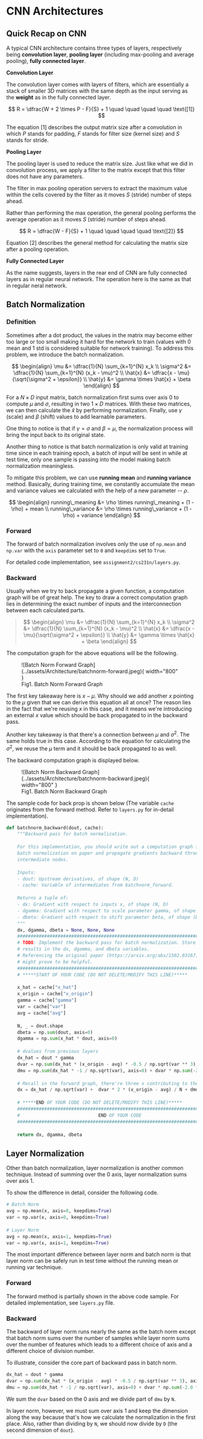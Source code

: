 # CNN Architectures

## Quick Recap on CNN

A typical CNN architecture contains three types of layers, respectively
being **convolution layer**, **pooling layer** (including max-pooling
and average pooling), **fully connected layer**.

**Convolution Layer**

The convolution layer comes with layers of filters, which are essentially
a stack of smaller 3D matrices with the same depth as the input serving
as the **weight** as in the fully connected layer.

$$
R = \dfrac{W + 2 \times P - F}{S} + 1 \quad \quad \quad \quad \text{[1]}
$$

The equation $[1]$ describes the output matrix size after a convolution in
which $P$ stands for padding, $F$ stands for filter size (kernel size) and
$S$ stands for stride.

**Pooling Layer**

The pooling layer is used to reduce the matrix size. Just like what we did
in convolution process, we apply a filter to the matrix except that this filter
does not have any parameters.

The filter in max pooling operation servers to extract the maximum value within
the cells covered by the filter as it moves $S$ (stride) number of steps ahead.

Rather than performing the max operation, the general pooling performs the
average operation as it moves $S$ (stride) number of steps ahead.

$$
R = \dfrac{W - F}{S} + 1 \quad \quad \quad \quad \text{[2]}
$$

Equation $[2]$ describes the general method for calculating the matrix size after
a pooling operation.

**Fully Connected Layer**

As the name suggests, layers in the rear end of CNN are fully connected layers as
in regular neural network. The operation here is the same as that in regular neral
network.

## Batch Normalization

### Definition

Sometimes after a dot product, the values in the matrix may become either too large
or too small making it hard for the network to train (values with 0 mean and 1 std
is considered suitable for network training). To address this problem, we introduce
the batch normalization.

$$
\begin{align}
\mu &= \dfrac{1}{N} \sum_{k=1}^{N} x_k \\
\sigma^2 &= \dfrac{1}{N} \sum_{k=1}^{N} (x_k - \mu)^2 \\
\hat{x} &= \dfrac{x - \mu}{\sqrt{\sigma^2 + \epsilon}} \\
\hat{y} &= \gamma \times \hat{x} + \beta
\end{align}
$$

For a $N \times D$ input matrix, batch normalization first sums over axis $0$ to
compute $\mu$ and $\sigma$, resulting in two $1 \times D$ matrices. With these two
matrices, we can then calculate the $\hat{x}$ by performing normalization. Finally,
use $\gamma$ (scale) and $\beta$ (shift) values to add learnable parameters.

One thing to notice is that if $\gamma = \sigma$ and $\beta = \mu$, the normalization
process will bring the input back to its original state.

Another thing to notice is that batch normalization is only valid at training time
since in each training epoch, a batch of input will be sent in while at test time,
only one sample is passing into the model making batch normalization meaningless.

To mitigate this problem, we can use **running mean** and **running variance** method.
Basically, during training time, we constantly accumulate the mean and variance values
we calculated with the help of a new parameter -- $\rho$.

$$
\begin{align}
running\_meaning &= \rho \times running\_meaning + (1 - \rho) + mean \\
running\_variance &= \rho \times running\_variance + (1 - \rho) + variance
\end{align}
$$

### Forward

The forward of batch normalization involves only the use of `np.mean` and `np.var`
with the `axis` parameter set to `0` and `keepdims` set to `True`.

For detailed code implementation, see `assignment2/cs231n/layers.py`.

### Backward

Usually when we try to back propagate a given function, a computation graph will be of
great help. The key to draw a correct computation graph lies in determining the exact
number of inputs and the interconnection between each calculated parts.

> $$
> \begin{align}
> \mu &= \dfrac{1}{N} \sum_{k=1}^{N} x_k \\
> \sigma^2 &= \dfrac{1}{N} \sum_{k=1}^{N} (x_k - \mu)^2 \\
> \hat{x} &= \dfrac{x - \mu}{\sqrt{\sigma^2 + \epsilon}} \\
> \hat{y} &= \gamma \times \hat{x} + \beta
> \end{align}
> $$

The computation graph for the above equations will be the following.

<figure markdown="span">
  ![Batch Norm Forward Graph](../assets/Architecture/batchnorm-forward.jpeg){ width="800" }
  <figcaption>Fig1. Batch Norm Forward Graph</figcaption>
</figure>

The first key takeaway here is $x - \mu$. Why should we add another $x$ pointing to
the $\mu$ given that we can derive this equation all at once? The reason lies in the
fact that we're reusing $x$ in this case, and it means we're introducing an external
$x$ value which should be back propagated to in the backward pass.

Another key takeaway is that there's a connection between $\mu$ and $\sigma^2$. The
same holds true in this case. According to the equation for calculating the $\sigma^2$,
we reuse the $\mu$ term and it should be back propagated to as well.

The backward computation graph is displayed below.

<figure markdown="span">
  ![Batch Norm Backward Graph](../assets/Architecture/batchnorm-backward.jpeg){ width="800" }
  <figcaption>Fig1. Batch Norm Backward Graph</figcaption>
</figure>

The sample code for back prop is shown below (The variable `cache` originates from the
forward method. Refer to `layers.py` for in-detail implementation).

```Python
def batchnorm_backward(dout, cache):
    """Backward pass for batch normalization.

    For this implementation, you should write out a computation graph for
    batch normalization on paper and propagate gradients backward through
    intermediate nodes.

    Inputs:
    - dout: Upstream derivatives, of shape (N, D)
    - cache: Variable of intermediates from batchnorm_forward.

    Returns a tuple of:
    - dx: Gradient with respect to inputs x, of shape (N, D)
    - dgamma: Gradient with respect to scale parameter gamma, of shape (D,)
    - dbeta: Gradient with respect to shift parameter beta, of shape (D,)
    """
    dx, dgamma, dbeta = None, None, None
    ###########################################################################
    # TODO: Implement the backward pass for batch normalization. Store the    #
    # results in the dx, dgamma, and dbeta variables.                         #
    # Referencing the original paper (https://arxiv.org/abs/1502.03167)       #
    # might prove to be helpful.                                              #
    ###########################################################################
    # *****START OF YOUR CODE (DO NOT DELETE/MODIFY THIS LINE)*****

    x_hat = cache["x_hat"]
    x_origin = cache["x_origin"]
    gamma = cache["gamma"]
    var = cache["var"]
    avg = cache["avg"]

    N, _ = dout.shape
    dbeta = np.sum(dout, axis=0)
    dgamma = np.sum(x_hat * dout, axis=0)

    # dvalues from previous layers
    dx_hat = dout * gamma
    dvar = np.sum(dx_hat * (x_origin - avg) * -0.5 / np.sqrt(var ** 3), axis=0)
    dmu = np.sum(dx_hat * -1 / np.sqrt(var), axis=0) + dvar * np.sum(-2.0 * (x_origin - avg), axis=0) / N

    # Recall in the forward graph, there're three x contributing to the results
    dx = dx_hat / np.sqrt(var) +  dvar * 2 * (x_origin - avg) / N + dmu / N

    # *****END OF YOUR CODE (DO NOT DELETE/MODIFY THIS LINE)*****
    ###########################################################################
    #                             END OF YOUR CODE                            #
    ###########################################################################

    return dx, dgamma, dbeta
```

## Layer Normalization

Other than batch normalization, layer normalization is another common technique.
Instead of summing over the $0$ axis, layer normalization sums over axis $1$.

To show the difference in detail, consider the following code.

```Python
# Batch Norm
avg = np.mean(x, axis=0, keepdims=True)
var = np.var(x, axis=0, keepdims=True)

# Layer Norm
avg = np.mean(x, axis=1, keepdims=True)
var = np.var(x, axis=1, keepdims=True)
```

The most important difference between layer norm and batch norm is that layer
norm can be safely run in test time without the running mean or running var
technique.

### Forward

The forward method is partially shown in the above code sample. For detailed
implementation, see `layers.py` file.

### Backward

The backward of layer norm runs nearly the same as the batch norm except
that batch norm sums over the number of samples while layer norm sums over
the number of features which leads to a different choice of axis and a
different choice of division number.

To illustrate, consider the core part of backward pass in batch norm.

```Python
dx_hat = dout * gamma
dvar = np.sum(dx_hat * (x_origin - avg) * -0.5 / np.sqrt(var ** 3), axis=0)
dmu = np.sum(dx_hat * -1 / np.sqrt(var), axis=0) + dvar * np.sum(-2.0 * (x_origin - avg), axis=0) / N
```

We sum the `dvar` based on the $0$ axis and we divide part of `dmu` by `N`.

In layer norm, however, we must sum over axis $1$ and keep the dimension
along the way because that's how we calculate the normalization in the first
place. Also, rather than dividing by `N`, we should now divide by `D` (the
second dimension of `dout`).
